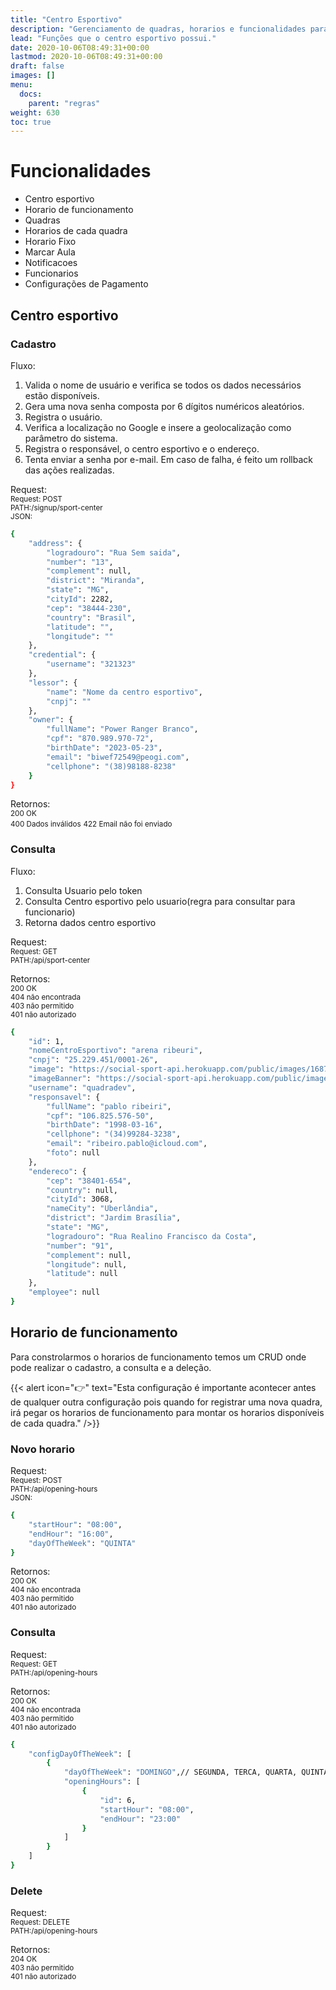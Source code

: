 ```yaml
---
title: "Centro Esportivo"
description: "Gerenciamento de quadras, horarios e funcionalidades para funcionario."
lead: "Funções que o centro esportivo possui."
date: 2020-10-06T08:49:31+00:00
lastmod: 2020-10-06T08:49:31+00:00
draft: false
images: []
menu:
  docs:
    parent: "regras"
weight: 630
toc: true
---
```


# Funcionalidades

- Centro esportivo
- Horario de funcionamento
- Quadras
- Horarios de cada quadra
- Horario Fixo
- Marcar Aula
- Notificacoes
- Funcionarios
- Configurações de Pagamento


## Centro esportivo

### Cadastro  

Fluxo:  
   
1. Valida o nome de usuário e verifica se todos os dados necessários estão disponíveis.
2. Gera uma nova senha composta por 6 dígitos numéricos aleatórios.
3. Registra o usuário.
4. Verifica a localização no Google e insere a geolocalização como parâmetro do sistema.
5. Registra o responsável, o centro esportivo e o endereço.
6. Tenta enviar a senha por e-mail. Em caso de falha, é feito um rollback das ações realizadas.
  

Request:  
<span style="font-size: smaller;">Request: POST   </span><br>
<span style="font-size: smaller;">PATH:/signup/sport-center  </span><br>
<span style="font-size: smaller;">JSON: </span><br>


```bash
{
    "address": {
        "logradouro": "Rua Sem saida",
        "number": "13",
        "complement": null,
        "district": "Miranda",
        "state": "MG",
        "cityId": 2282,
        "cep": "38444-230",
        "country": "Brasil",
        "latitude": "",
        "longitude": ""
    },
    "credential": {
        "username": "321323"
    },
    "lessor": {
        "name": "Nome da centro esportivo",
        "cnpj": ""
    },
    "owner": {
        "fullName": "Power Ranger Branco",
        "cpf": "870.989.970-72",
        "birthDate": "2023-05-23",
        "email": "biwef72549@peogi.com",
        "cellphone": "(38)98188-8238"
    }
}
```

Retornos:  
<span style="font-size: smaller;">200 OK  </span><br>
<span style="font-size: smaller;">400 Dados inválidos</span>
<span style="font-size: smaller;">422 Email não foi enviado</span>


### Consulta  

Fluxo:  
   
1. Consulta Usuario pelo token
2. Consulta Centro esportivo pelo usuario(regra para consultar para funcionario)
3. Retorna dados centro esportivo
  

Request:  
<span style="font-size: smaller;">Request: GET   </span><br>
<span style="font-size: smaller;">PATH:/api/sport-center  </span><br>


Retornos:  
<span style="font-size: smaller;">200 OK  </span><br>
<span style="font-size: smaller;">404 não encontrada</span>  <br>
<span style="font-size: smaller;">403 não permitido</span>  <br>
<span style="font-size: smaller;">401 não autorizado</span>  

```bash
{
    "id": 1,
    "nomeCentroEsportivo": "arena ribeuri",
    "cnpj": "25.229.451/0001-26",
    "image": "https://social-sport-api.herokuapp.com/public/images/1687921067574-PhotoRoom_20230626_194901.jpeg?repository=profiles",
    "imageBanner": "https://social-sport-api.herokuapp.com/public/images/1687921060821-PhotoRoom_20230626_195147.jpeg?repository=profiles",
    "username": "quadradev",
    "responsavel": {
        "fullName": "pablo ribeiri",
        "cpf": "106.825.576-50",
        "birthDate": "1998-03-16",
        "cellphone": "(34)99284-3238",
        "email": "ribeiro.pablo@icloud.com",
        "foto": null
    },
    "endereco": {
        "cep": "38401-654",
        "country": null,
        "cityId": 3068,
        "nameCity": "Uberlândia",
        "district": "Jardim Brasília",
        "state": "MG",
        "logradouro": "Rua Realino Francisco da Costa",
        "number": "91",
        "complement": null,
        "longitude": null,
        "latitude": null
    },
    "employee": null
}
```


## Horario de funcionamento

Para constrolarmos o horarios de funcionamento temos um CRUD onde pode realizar o cadastro, a consulta e a deleção.

{{< alert icon="👉" text="Esta configuração é importante acontecer antes de qualquer outra configuração pois quando for registrar uma nova quadra, irá pegar os horarios de funcionamento para montar os horarios disponíveis de cada quadra." />}}

### Novo horario  
Request:  
<span style="font-size: smaller;">Request: POST   </span><br>
<span style="font-size: smaller;">PATH:/api/opening-hours  </span><br>
<span style="font-size: smaller;">JSON: </span><br>
```bash
{
    "startHour": "08:00",
    "endHour": "16:00",
    "dayOfTheWeek": "QUINTA"
}
```

Retornos:  
<span style="font-size: smaller;">200 OK  </span><br>
<span style="font-size: smaller;">404 não encontrada</span><br>
<span style="font-size: smaller;">403 não permitido</span><br>
<span style="font-size: smaller;">401 não autorizado</span>


### Consulta  
Request:  
<span style="font-size: smaller;">Request: GET   </span><br>
<span style="font-size: smaller;">PATH:/api/opening-hours  </span><br>

Retornos:  
<span style="font-size: smaller;">200 OK  </span><br>
<span style="font-size: smaller;">404 não encontrada</span><br>
<span style="font-size: smaller;">403 não permitido</span><br>
<span style="font-size: smaller;">401 não autorizado</span>

```bash
{
    "configDayOfTheWeek": [
        {
            "dayOfTheWeek": "DOMINGO",// SEGUNDA, TERCA, QUARTA, QUINTA ...
            "openingHours": [
                {
                    "id": 6,
                    "startHour": "08:00",
                    "endHour": "23:00"
                }
            ]
        }
    ]
}
```

### Delete  
Request:  
<span style="font-size: smaller;">Request: DELETE   </span><br>
<span style="font-size: smaller;">PATH:/api/opening-hours  </span><br>

Retornos:  
<span style="font-size: smaller;">204 OK  </span><br>
<span style="font-size: smaller;">403 não permitido</span><br>
<span style="font-size: smaller;">401 não autorizado</span>